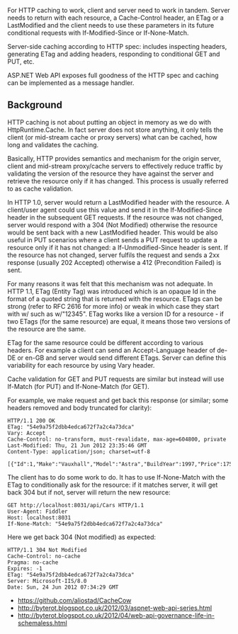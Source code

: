 For HTTP caching to work, client and server need to work in tandem. Server needs to return with each resource, a Cache-Control header, an ETag or a LastModified and the client needs to use these parameters in its future conditional requests with If-Modified-Since or If-None-Match. 

Server-side caching according to HTTP spec: includes inspecting headers, generating ETag and adding headers, responding to conditional GET and PUT, etc.

ASP.NET Web API exposes full goodness of the HTTP spec and caching can be implemented as a message handler.

## Background

HTTP caching is not about putting an object in memory as we do with HttpRuntime.Cache. In fact server does not store anything, it only tells the client (or mid-stream cache or proxy servers) what can be cached, how long and validates the caching.

Basically, HTTP provides semantics and mechanism for the origin server, client and mid-stream proxy/cache servers to effectively reduce traffic by validating the version of the resource they have against the server and retrieve the resource only if it has changed. This process is usually referred to as cache validation.

In HTTP 1.0, server would return a LastModified header with the resource. A client/user agent could use this value and send it in the If-Modified-Since header in the subsequent GET requests. If the resource was not changed, server would respond with a 304 (Not Modified) otherwise the resource would be sent back with a new LastModified header. This would be also useful in PUT scenarios where a client sends a PUT request to update a resource only if it has not changed: a If-Unmodified-Since header is sent. If the resource has not changed, server fulfils the request and sends a 2xx response (usually 202 Accepted) otherwise a 412 (Precondition Failed) is sent.

For many reasons it was felt that this mechanism was not adequate. In HTTP 1.1, ETag (Entity Tag) was introduced which is an opaque Id in the format of a quoted string that is returned with the resource. ETags can be strong (refer to RFC 2616 for more info) or weak in which case they start with w/ such as w/"12345". ETag works like a version ID for a resource - if two ETags (for the same resource) are equal, it means those two versions of the resource are the same.

ETag for the same resource could be different according to various headers. For example a client can send an Accept-Language header of de-DE or en-GB and server would send different ETags. Server can define this variability for each resource by using Vary header.

Cache validation for GET and PUT requests are similar but instead will use If-Match (for PUT) and If-None-Match (for GET).

For example, we make request and get back this response (or similar; some headers removed and body truncated for clarity):
```
HTTP/1.1 200 OK
ETag: "54e9a75f2dbb4edca672f7a2c4a73dca"
Vary: Accept
Cache-Control: no-transform, must-revalidate, max-age=604800, private
Last-Modified: Thu, 21 Jun 2012 23:35:46 GMT
Content-Type: application/json; charset=utf-8

[{"Id":1,"Make":"Vauxhall","Model":"Astra","BuildYear":1997,"Price":175.0....
```
The client has to do some work to do. It has to use If-None-Match with the ETag to conditionally ask for the resource: if it matches server, it will get back 304 but if not, server will return the new resource:
```
GET http://localhost:8031/api/Cars HTTP/1.1
User-Agent: Fiddler
Host: localhost:8031
If-None-Match: "54e9a75f2dbb4edca672f7a2c4a73dca"
```
Here we get back 304 (Not modified) as expected:
```
HTTP/1.1 304 Not Modified
Cache-Control: no-cache
Pragma: no-cache
Expires: -1
ETag: "54e9a75f2dbb4edca672f7a2c4a73dca"
Server: Microsoft-IIS/8.0
Date: Sun, 24 Jun 2012 07:34:29 GMT
```

- https://github.com/aliostad/CacheCow
- http://byterot.blogspot.co.uk/2012/03/aspnet-web-api-series.html
- http://byterot.blogspot.co.uk/2012/04/web-api-governance-life-in-schemaless.html
